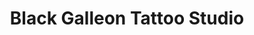 ---
title: "Black Galleon Tattoo Studio"
url: /kings-lynn/black-galleon-tattoo-studio/
shop: Tattoo
---